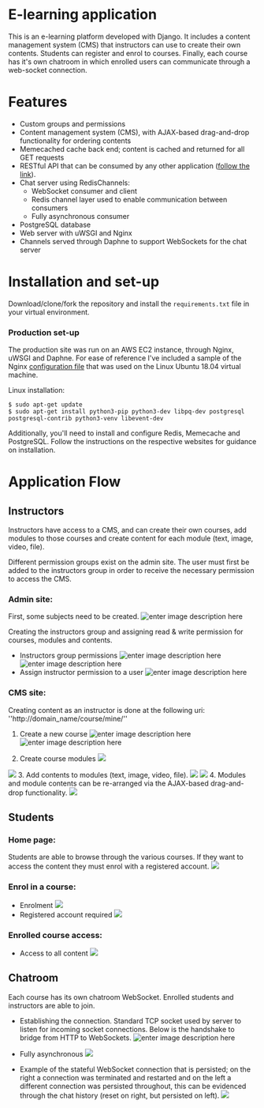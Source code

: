 <!-- markdownlint-disable -->
# E-learning application
This is an e-learning platform developed with Django. It includes a content management system (CMS) that instructors can use to create their own contents. Students can register and enrol to courses. Finally, each course has it's own chatroom in which enrolled users can communicate through a web-socket connection.

# Features

- Custom groups and permissions
- Content management system (CMS), with AJAX-based drag-and-drop functionality for ordering contents
- Memecached cache back end; content is cached and returned for all GET requests 
- RESTful API that can be consumed by any other application ([follow the link](https://github.com/bartventer/elearning-site/tree/master/educa/courses/api)).
- Chat server using RedisChannels:
	- WebSocket consumer and client
	- Redis channel layer used to enable communication between consumers
	- Fully asynchronous consumer
- PostgreSQL database
- Web server with uWSGI and Nginx
- Channels served through Daphne to support WebSockets for the chat server
# Installation and set-up
Download/clone/fork the repository and install the `requirements.txt` file in your virtual environment.

### Production set-up
The production site was run on an AWS EC2 instance, through Nginx, uWSGI and Daphne. For ease of reference I've included a sample of the Nginx [configuration file](https://github.com/bartventer/elearning-site/tree/master/educa/config) that was used on the Linux Ubuntu 18.04 virtual machine.

Linux installation:

    $ sudo apt-get update
    $ sudo apt-get install python3-pip python3-dev libpq-dev postgresql postgresql-contrib python3-venv libevent-dev
    
Additionally, you'll need to install and configure Redis, Memecache and PostgreSQL. Follow the instructions on the respective websites for guidance on installation.



# Application Flow
## Instructors

Instructors have access to a CMS, and can create their own courses, add modules to those courses and create content for each module (text, image, video, file).

Different permission groups exist on the admin site. The user must first be added to the instructors group in order to receive the necessary permission to access the CMS.

### Admin site:
First, some subjects need to be created.
![enter image description here](https://github.com/bartventer/elearning-site/blob/master/educa/media/4.%20127.0.0.1_8000_admin_courses_subject_.png?raw=true)

 Creating the instructors group and assigning read & write permission for courses, modules and contents.

- Instructors group permissions
![enter image description here](https://github.com/bartventer/elearning-site/blob/master/educa/media/1.%20127.0.0.1_8000_admin_auth_group_.png?raw=true)
![enter image description here](https://github.com/bartventer/elearning-site/blob/master/educa/media/2.%20127.0.0.1_8000_admin_auth_group_1_change_.png?raw=true)
- Assign instructor permission to a user
![enter image description here](https://github.com/bartventer/elearning-site/blob/master/educa/media/3.%20127.0.0.1_8000_admin_auth_group_1_change_.png?raw=true)


### CMS site:
Creating content as an instructor is done at the following uri: ''http://domain_name/course/mine/''

1. Create a new course
![enter image description here](https://github.com/bartventer/elearning-site/blob/master/educa/media/5.%20127.0.0.1_8000_course_mine_.png?raw=true)
![enter image description here](https://github.com/bartventer/elearning-site/blob/master/educa/media/6.%20127.0.0.1_8000_course_create_.png/?raw=true)

2. Create course modules
![](https://github.com/bartventer/elearning-site/blob/master/educa/media/7.%20127.0.0.1_8000_course_mine_.png?raw=true)

![](https://github.com/bartventer/elearning-site/blob/master/educa/media/8.%20127.0.0.1_8000_course_7_module_.png?raw=true)
3. Add contents to modules (text, image, video, file). 
![](https://github.com/bartventer/elearning-site/blob/master/educa/media/9.%20127.0.0.1_8000_course_module_13.png?raw=true)
![](https://github.com/bartventer/elearning-site/blob/master/educa/media/10.%20127.0.0.1_8000_course_module_13_content_video_create_.png?raw=true)
4. Modules and module contents can be re-arranged via the AJAX-based drag-and-drop functionality.
	![](https://github.com/bartventer/elearning-site/blob/master/educa/media/11.%20127.0.0.1_8000_course_module_13_content_video_create_.png?raw=true)

## Students

### Home page: 
Students are able to browse through the various courses. If they want to access the content they must enrol with a registered account. 
![](https://github.com/bartventer/elearning-site/blob/master/educa/media/12.%20127.0.0.1_8000_%20homepage.png?raw=true)

### Enrol in a course:
- Enrolment
![](https://github.com/bartventer/elearning-site/blob/master/educa/media/13.%20127.0.0.1_8000_course_advanceddjango.png?raw=true)
- Registered account required
![](https://github.com/bartventer/elearning-site/blob/master/educa/media/14.%20127.0.0.1_8000_students_register_.png?raw=true)

### Enrolled course access:

- Access to all content
![](https://github.com/bartventer/elearning-site/blob/master/educa/media/15.%20127.0.0.1_8000_students_course_7_.png?raw=true)

## Chatroom
Each course has its own chatroom WebSocket. Enrolled students and instructors are able to join.

- Establishing the connection. Standard TCP socket used by server to listen for incoming socket connections. Below is the handshake to bridge from HTTP to WebSockets.
![enter image description here](https://github.com/bartventer/elearning-site/blob/master/educa/media/16%20websocket%20protocol%20and%20connection%20upgrade_2.png?raw=true)

- Fully asynchronous
![](https://github.com/bartventer/elearning-site/blob/master/educa/media/17%20chatroom.png?raw=true)
- Example of the stateful WebSocket connection that is persisted; on the right a connection was terminated and restarted and on the left a different connection was persisted throughout, this can be evidenced through the chat history (reset on right, but persisted on left).
![](https://github.com/bartventer/elearning-site/blob/master/educa/media/18%20User%20connection%20lost.png?raw=true)



